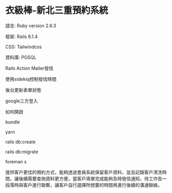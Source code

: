 # 衣級棒-新北三重預約系統

語言: Ruby version 2.6.3

框架: Rails 6.1.4

CSS: Tailwindcss

資料庫: PGSQL

Rails Action Mailer發信

使用sidekiq控制發信時間

後台更新表單狀態

google三方登入

如何開啟

bundle

yarn

rails db:create

rails db:migrate

foreman s

提供客戶更佳的預約方式，能夠透過會員系統保留客戶資料，並且記錄客戶清洗時間，讓後續需要查詢資料更方便，當客戶填單完成能夠及時發信通知，待工作告一段落時與客戶進行聯繫，讓客戶自行選擇所想要的時間再進行後續的溝通聯絡。
